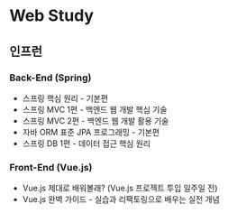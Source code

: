 # Web Study

## 인프런

### Back-End (Spring)

- 스프링 핵심 원리 - 기본편
- 스프링 MVC 1편 - 백엔드 웹 개발 핵심 기술
- 스프링 MVC 2편 - 백엔드 웹 개발 활용 기술
- 자바 ORM 표준 JPA 프로그래밍 - 기본편
- 스프링 DB 1편 - 데이터 접근 핵심 원리

### Front-End (Vue.js)

- Vue.js 제대로 배워볼래? (Vue.js 프로젝트 투입 일주일 전)
- Vue.js 완벽 가이드 - 실습과 리팩토링으로 배우는 실전 개념